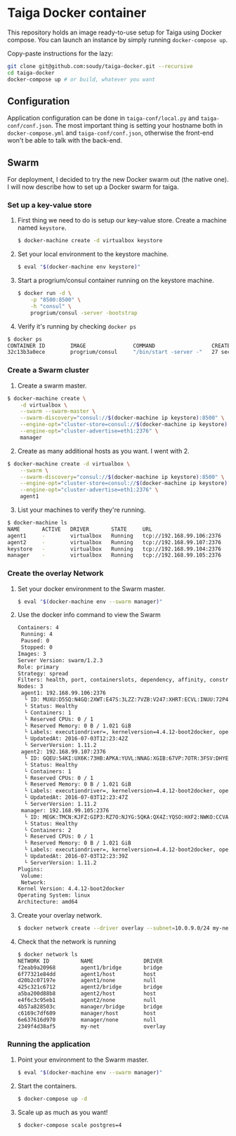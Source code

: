 # Taiga Docker container
This repository holds an image ready-to-use setup for Taiga using Docker
compose. You can launch an instance by simply running `docker-compose up`.

Copy-paste instructions for the lazy:
```sh
git clone git@github.com:soudy/taiga-docker.git --recursive
cd taiga-docker
docker-compose up # or build, whatever you want
```

## Configuration
Application configuration can be done in `taiga-conf/local.py` and
`taiga-conf/conf.json`. The most important thing is setting your hostname both
in `docker-compose.yml` and `taiga-conf/conf.json`, otherwise the front-end
won't be able to talk with the back-end.

## Swarm
For deployment, I decided to try the new Docker swarm out (the native one).
I will now describe how to set up a Docker swarm for taiga.

### Set up a key-value store
1. First thing we need to do is setup our key-value store. Create a machine
    named `keystore`.
    ```bash
    $ docker-machine create -d virtualbox keystore
    ```

2. Set your local environment to the keystore machine.
    ```bash
    $ eval "$(docker-machine env keystore)"
    ```

3. Start a progrium/consul container running on the keystore machine.
    ```bash
    $ docker run -d \
        -p "8500:8500" \
        -h "consul" \
        progrium/consul -server -bootstrap
    ```
4. Verify it's running by checking `docker ps`
```bash
$ docker ps
CONTAINER ID        IMAGE               COMMAND                  CREATED             STATUS              PORTS                                                                            NAMES
32c13b3a0ece        progrium/consul     "/bin/start -server -"   27 seconds ago      Up 27 seconds       53/tcp, 53/udp, 8300-8302/tcp, 8400/tcp, 8301-8302/udp, 0.0.0.0:8500->8500/tcp   distracted_payne
```

### Create a Swarm cluster
1. Create a swarm master.
```bash
$ docker-machine create \
    -d virtualbox \
    --swarm --swarm-master \
    --swarm-discovery="consul://$(docker-machine ip keystore):8500" \
    --engine-opt="cluster-store=consul://$(docker-machine ip keystore):8500" \
    --engine-opt="cluster-advertise=eth1:2376" \
    manager
```
2. Create as many additional hosts as you want. I went with 2.
```bash
$ docker-machine create -d virtualbox \
    --swarm \
    --swarm-discovery="consul://$(docker-machine ip keystore):8500" \
    --engine-opt="cluster-store=consul://$(docker-machine ip keystore):8500" \
    --engine-opt="cluster-advertise=eth1:2376" \
    agent1
```
3. List your machines to verify they're running.
```bash
$ docker-machine ls
NAME       ACTIVE   DRIVER       STATE     URL                         SWARM              DOCKER    ERRORS
agent1     -        virtualbox   Running   tcp://192.168.99.106:2376   manager            v1.11.2
agent2     -        virtualbox   Running   tcp://192.168.99.107:2376   manager            v1.11.2
keystore   -        virtualbox   Running   tcp://192.168.99.104:2376                      v1.11.2
manager    -        virtualbox   Running   tcp://192.168.99.105:2376   manager (master)   v1.11.2
```

### Create the overlay Network
1. Set your docker environment to the Swarm master.
    ```bash
    $ eval "$(docker-machine env --swarm manager)"
    ```

2. Use the docker info command to view the Swarm
    ```bash
    Containers: 4
     Running: 4
     Paused: 0
     Stopped: 0
    Images: 3
    Server Version: swarm/1.2.3
    Role: primary
    Strategy: spread
    Filters: health, port, containerslots, dependency, affinity, constraint
    Nodes: 3
     agent1: 192.168.99.106:2376
      └ ID: MUXU:D5SQ:N4GQ:2XWT:E47S:3LZZ:7VZB:V247:XHRT:ECVL:INUU:72P4
      └ Status: Healthy
      └ Containers: 1
      └ Reserved CPUs: 0 / 1
      └ Reserved Memory: 0 B / 1.021 GiB
      └ Labels: executiondriver=, kernelversion=4.4.12-boot2docker, operatingsystem=Boot2Docker 1.11.2 (TCL 7.1); HEAD : a6645c3 - Wed Jun  1 22:59:51 UTC 2016, provider=virtualbox, storagedriver=aufs
      └ UpdatedAt: 2016-07-03T12:23:42Z
      └ ServerVersion: 1.11.2
     agent2: 192.168.99.107:2376
      └ ID: GQEU:54KI:UX6K:73HB:APKA:YUVL:NNAG:XGIB:67VP:7OTR:3FSV:DHYE
      └ Status: Healthy
      └ Containers: 1
      └ Reserved CPUs: 0 / 1
      └ Reserved Memory: 0 B / 1.021 GiB
      └ Labels: executiondriver=, kernelversion=4.4.12-boot2docker, operatingsystem=Boot2Docker 1.11.2 (TCL 7.1); HEAD : a6645c3 - Wed Jun  1 22:59:51 UTC 2016, provider=virtualbox, storagedriver=aufs
      └ UpdatedAt: 2016-07-03T12:23:47Z
      └ ServerVersion: 1.11.2
     manager: 192.168.99.105:2376
      └ ID: MEGK:TMCN:KJFZ:GIP3:RZ7O:NJYG:5QKA:QX4Z:YQSO:HXF2:NWKO:CCVA
      └ Status: Healthy
      └ Containers: 2
      └ Reserved CPUs: 0 / 1
      └ Reserved Memory: 0 B / 1.021 GiB
      └ Labels: executiondriver=, kernelversion=4.4.12-boot2docker, operatingsystem=Boot2Docker 1.11.2 (TCL 7.1); HEAD : a6645c3 - Wed Jun  1 22:59:51 UTC 2016, provider=virtualbox, storagedriver=aufs
      └ UpdatedAt: 2016-07-03T12:23:39Z
      └ ServerVersion: 1.11.2
    Plugins:
     Volume:
     Network:
    Kernel Version: 4.4.12-boot2docker
    Operating System: linux
    Architecture: amd64
    ```
3. Create your overlay network.
    ```bash
    $ docker network create --driver overlay --subnet=10.0.9.0/24 my-net
    ```

4. Check that the network is running
    ```bash
    $ docker network ls
    NETWORK ID          NAME                DRIVER
    f2eab9a20968        agent1/bridge       bridge
    6f77321e84dd        agent1/host         host
    d20b2c07197e        agent1/none         null
    425c321c6712        agent2/bridge       bridge
    a5ba200d88b8        agent2/host         host
    e4f6c3c95eb1        agent2/none         null
    4b57a828503c        manager/bridge      bridge
    c6169c7df609        manager/host        host
    6e637616d970        manager/none        null
    2349f4d38af5        my-net              overlay
    ```
### Running the application
1. Point your environment to the Swarm master.
    ```bash
    $ eval "$(docker-machine env --swarm manager)"
    ```

2. Start the containers.
    ```bash
    $ docker-compose up -d
    ```

3. Scale up as much as you want!
    ```bash
    $ docker-compose scale postgres=4
    ```
